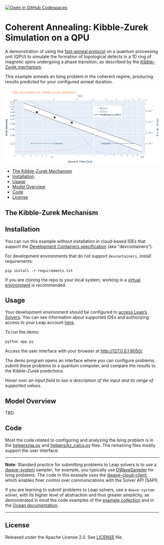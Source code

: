 [![Open in GitHub Codespaces](
  https://img.shields.io/badge/Open%20in%20GitHub%20Codespaces-333?logo=github)](
  https://codespaces.new/dwave-examples/kibble-zurek-notebook?quickstart=1)

# Coherent Annealing: Kibble-Zurek Simulation on a QPU

A demonstration of using the 
[fast-anneal protocol](https://docs.dwavesys.com/docs/latest/c_qpu_annealing.html) 
on a quantum processing unit (QPU) to simulate the formation of topological defects 
in a 1D ring of magnetic spins undergoing a phase transition, as described by the 
[Kibble-Zurek mechanism](https://en.wikipedia.org/wiki/Kibble%E2%80%93Zurek_mechanism).

This example anneals an Ising problem in the coherent regime, producing results 
predicted for your configured anneal duration.

![Simulation vs Predicted](assets/simulation_vs_predicted.png)

* [The Kibble-Zurek Mechanism](#The-Kibble-Zurek-Mechanism)
* [Installation](#Installation)
* [Usage](#Usage)
* [Model Overview](#Model-Overview)
* [Code](#Code)
* [License](License)

## <a name="The-Kibble-Zurek-Mechanism"></a> The Kibble-Zurek Mechanism

## <a name="Installation"></a> Installation

You can run this example without installation in cloud-based IDEs that support 
the [Development Containers specification](https://containers.dev/supporting)
(aka "devcontainers").

For development environments that do not support ``devcontainers``, install 
requirements:

    pip install -r requirements.txt

If you are cloning the repo to your local system, working in a 
[virtual environment](https://docs.python.org/3/library/venv.html) is 
recommended.

## <a name="Usage"></a> Usage

Your development environment should be configured to 
[access Leap’s Solvers](https://docs.ocean.dwavesys.com/en/stable/overview/sapi.html).
You can see information about supported IDEs and authorizing access to your 
Leap account [here](https://docs.dwavesys.com/docs/latest/doc_leap_dev_env.html).  

To run the demo:

```bash
python app.py
```

Access the user interface with your browser at http://127.0.0.1:8050/.

The demo program opens an interface where you can configure 
problems, submit these problems to a quantum computer, and compare the results
to the Kibble-Zurek predictions.

*Hover over an input field to see a description of the input and its range of*
*supported values.*

## <a name="Model-Overview"></a> Model Overview

TBD

## <a name="Code"></a> Code

Most the code related to configuring and analyzing the Ising problem is in the
[helpers/qa.py](helpers/qa.py) and [helpers/kz_calcs.py](helpers/kz_calcs.py) 
files. The remaining files mostly support the user interface.

---
**Note:** Standard practice for submitting problems to Leap solvers is to use
a [dwave-system](https://docs.ocean.dwavesys.com/en/stable/docs_system/sdk_index.html)
sampler; for example, you typically use
[DWaveSampler](https://docs.ocean.dwavesys.com/en/stable/docs_system/reference/samplers.html)
for Ising problems. The code in this example uses the
[dwave-cloud-client](https://docs.ocean.dwavesys.com/en/stable/docs_cloud/sdk_index.html),
which enables finer control over communications with the Solver API (SAPI).

If you are learning to submit problems to Leap solvers, use a ``dwave-system``
solver, with its higher level of abstraction and thus greater simplicity,
as demonstrated in most the code examples of the
[example collection](https://github.com/dwave-examples) and in the
[Ocean documentation](https://docs.ocean.dwavesys.com/en/stable/index.html).

---

## License

Released under the Apache License 2.0. See [LICENSE](LICENSE) file.
